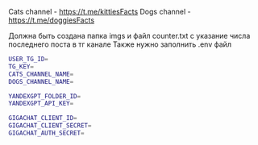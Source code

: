 Cats channel - https://t.me/kittiesFacts
Dogs channel - https://t.me/doggiesFacts

Должна быть создана папка imgs и файл counter.txt с указание числа последнего поста в тг канале
Также нужно заполнить .env файл

```sh
USER_TG_ID=
TG_KEY=
CATS_CHANNEL_NAME=
DOGS_CHANNEL_NAME=

YANDEXGPT_FOLDER_ID=
YANDEXGPT_API_KEY=

GIGACHAT_CLIENT_ID=
GIGACHAT_CLIENT_SECRET=
GIGACHAT_AUTH_SECRET=
```

